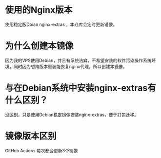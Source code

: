 # 使用的Nginx版本
使用稳定版Dbian nginx-extras ，本仓库会定时更新镜像。
# 为什么创建本镜像
因为我的VPS使用Debian，并且有系统洁癖，不希望安装的软件污染操作系统环境，同时因为想跨版本重装能恢复nginx代理，所以创建本镜像。
# 与在Debian系统中安装nginx-extras有什么区别？
没区别，只是使用Debian稳定镜像安装nginx-extras，便于打包迁移。
# 镜像版本区别
GitHub Actions 每次都会更新3个镜像
